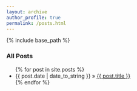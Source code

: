 ```yaml
---
layout: archive
author_profile: true
permalink: /posts.html
---
```

{% include base_path %}
<h3 class="archive__subtitle">All Posts</h3>
<ul class="posts">
  {% for post in site.posts %}
    <li><span>{{ post.date | date_to_string }}</span> &raquo; <a href="{{ post.url }}">{{ post.title }}</a></li>
  {% endfor %}
</ul>